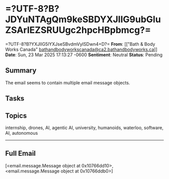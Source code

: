# =?UTF-8?B?JDYuNTAgQm9keSBDYXJlIG9ubGluZSArIEZSRUUgc2hpcHBpbmcg?=
 =?UTF-8?B?YXJlIG5lYXJseSBvdmVyISDwn4+D?=
**From**: [["Bath & Body Works Canada" <bathandbodyworkscanada@ca2.bathandbodyworks.ca>]]
**Date**: Sun, 23 Mar 2025 17:13:27 -0600
**Sentiment**: Neutral
**Status**: Pending

## Summary
The email seems to contain multiple email message objects.

## Tasks

## Topics
internship, drones, AI, agentic AI, university, humanoids, waterloo, software, AI, autonomous

---

## Full Email
[<email.message.Message object at 0x10766dd10>, <email.message.Message object at 0x10766ddb0>]